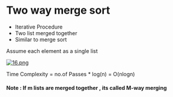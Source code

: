 # Two way merge sort

- Iterative Procedure
- Two list merged together
- Similar to merge sort


Assume each element as a single list 

[![16.png](https://i.postimg.cc/6pp15wm2/16.png)](https://postimg.cc/3dzZtM7Y)

Time Complexity = no.of Passes * log(n)
                = O(nlogn)


#### Note : If m lists are merged together , its called M-way merging